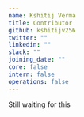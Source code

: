 ```yaml
---
name: Kshitij Verma
title: Contributor
github: kshitijv256
twitter: ""
linkedin: ""
slack: ""
joining_date: ""
core: false
intern: false
operations: false
---
```


Still waiting for this
